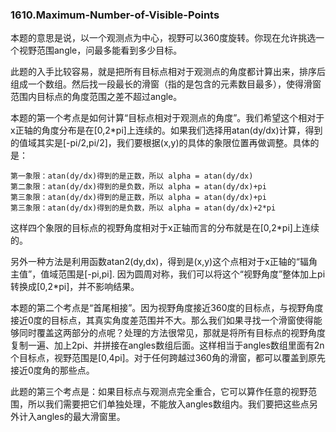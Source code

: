 ### 1610.Maximum-Number-of-Visible-Points

本题的意思是说，以一个观测点为中心，视野可以360度旋转。你现在允许挑选一个视野范围angle，问最多能看到多少目标。

此题的入手比较容易，就是把所有目标点相对于观测点的角度都计算出来，排序后组成一个数组。然后找一段最长的滑窗（指的是包含的元素数目最多），使得滑窗范围内目标点的角度范围之差不超过angle。

本题的第一个考点是如何计算“目标点相对于观测点的角度”。我们希望这个相对于x正轴的角度分布是在[0,2*pi]上连续的。如果我们选择用atan(dy/dx)计算，得到的值域其实是[-pi/2,pi/2]，我们要根据(x,y)的具体的象限位置再做调整。具体的是：
```
第一象限：atan(dy/dx)得到的是正数，所以 alpha = atan(dy/dx)
第二象限：atan(dy/dx)得到的是负数，所以 alpha = atan(dy/dx)+pi  
第三象限：atan(dy/dx)得到的是正数，所以 alpha = atan(dy/dx)+pi  
第三象限：atan(dy/dx)得到的是负数，所以 alpha = atan(dy/dx)+2*pi  
```
这样四个象限的目标点的视野角度相对于x正轴而言的分布就是在[0,2*pi]上连续的。

另外一种方法是利用函数atan2(dy,dx)，得到是(x,y)这个点相对于x正轴的“辐角主值”，值域范围是[-pi,pi]. 因为圆周对称，我们可以将这个“视野角度”整体加上pi转换成[0,2*pi]，并不影响结果。

本题的第二个考点是“首尾相接”。因为视野角度接近360度的目标点，与视野角度接近0度的目标点，其真实角度差范围并不大。那么我们如果寻找一个滑窗使得能够同时覆盖这两部分的点呢？处理的方法很常见，那就是将所有目标点的视野角度复制一遍、加上2pi、并拼接在angles数组后面。这样相当于angles数组里面有2n个目标点，视野范围是[0,4pi]。对于任何跨越过360角的滑窗，都可以覆盖到原先接近0度角的那些点。

此题的第三个考点是：如果目标点与观测点完全重合，它可以算作任意的视野范围，所以我们需要把它们单独处理，不能放入angles数组内。我们要把这些点另外计入angles的最大滑窗里。
